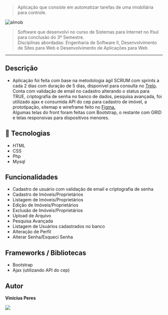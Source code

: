 > Aplicação que consiste em automatizar tarefas de uma imobiliária para controle.

![aImob](https://user-images.githubusercontent.com/107048343/212739342-fb1512b8-c207-4193-a7aa-216be81cbc20.gif)

> Software que desenvolvi no curso de Sistemas para Internet no Ifsul para conclusão do 3º Semestre.<br>
> Disciplinas abordadas: Engenharia de Software II, Desenvolvimento de Sites para Web e Desenvolvimento de Aplicações para Web

<hr>

## Descrição

- Aplicação foi feita com base na metodologia ágil SCRUM com sprints a cada 2 dias com duração de 5 dias, disponível para consulta no <a href="https://trello.com/b/j5GiWZSA/projeto-imobiliaria" target="_blank">Trelo</a>.<br>
Conta com validação de email no cadastro alterando o status para TRUE,
criptografia de senha no banco de dados, pesquisa avançada, foi utilizado ajax e consumida API do cep para cadastro de imóvel, 
a prototipação, sitemap e wireframe feito no <a href="https://www.figma.com/file/9ueuFxHop0eYGVIyXL9ffx/Untitled?node-id=0%3A1&t=hbslPo4geMuTb3up-1" target="_blank">Figma.</a><br>
Algumas telas do front foram feitas com Bootstrap, o restante com GRID e telas responsivas para dispositivos menores.


## 🧪 Tecnologias

- HTML
- CSS
- Php
- Mysql

## Funcionalidades

- Cadastro de usuário com validação de email e criptografia de senha
- Cadastro de Imóveis/Proprietários
- Listagem de Imóveis/Proprietários
- Edição de Imóveis/Proprietários
- Exclusão de Imóveis/Proprietários
- Upload de Arquivo
- Pesquisa Avançada
- Listagem de Usuários cadastrados no banco
- Alteração de Perfil
- Alterar Senha/Esqueci Senha

## Frameworks / Bibliotecas

- Bootstrap
- Ajax (utilizando API do cep)

## Autor

<strong> Vinícius Peres </strong>
<br>

<a href="https://www.linkedin.com/in/viniciusgperes/" target="_blank"><img src="https://img.shields.io/badge/Linkedin-blue?style=for-the-badge&logo=Linkedin"></a>
